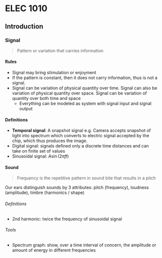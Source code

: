 # ELEC 1010

## Introduction

### Signal

> Pattern or variation that carries information

#### Rules

- Signal may bring stimulation or enjoyment
- If the pattern is constant, then it does not carry information, thus is not a signal.
- Signal can be variation of physical quantity over time.
  Signal can also be variation of physical quantity over space.
  Signal can be variation of quantity over both time and space
  - Everything can be modeled as system with signal input and signal output

#### Definitions
- **Temporal signal**: A snapshot signal e.g. Camera accepts snapshot of light into spectrum which converts to electric signal accepted by the chip, which thus produces the image.
- Digital signal: signals defined only a discrete time distances and can take on finite set of values
- Sinusoidal signal: $A \sin(2 \pi f t)$

#### Sound

> Frequency is the repetitive pattern in sound bite that results in a pitch

Our ears distinguish sounds by 3 attributes: pitch (frequency), loudness (amplitude), timbre (harmonics / shape)

###### Definitions

- 2nd harmonic: twice the frequency of sinusoidal signal

###### Tools

- Spectrum graph: show, over a time interval of concern, the amplitude or amount of energy in different frequencies